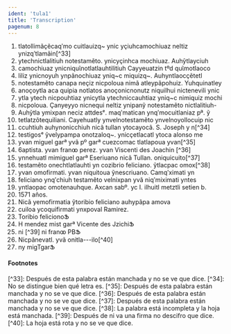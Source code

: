 ```yaml
---
ident: 'tula1'
title: 'Transcription'
pagenum: 8
---
```

1. tlatollimãҫẽcaqʹmo cuitlauizq~ ynic yҫiuhcamochiuaz neltiz ynizqʹtlamãin[^33]
2. ytechnictlalitiuh notestamẽto. ynicyҫinhca mochiuaz. Auhỹtlayciuh
3. camochiuaz ynicniquῖnotlatlauhtilitiuh Cayyeuatzin tºd quῖmotlaoco
4. liliz ynicnoyuh ynpãnochiuaz yniq~c miquizq~. Auhyntlaocҫẽtetl
5. notestamẽto canapa neҫiz nicpoloua nimã atleypãpohuiz. Yuhquinatley
6. anoҫoytla aca quipia notlatos anoҫonicnonutz niquilhui nictenevili ynic
7. ytla ytech nicpouhtiaz ynicytla ytechniccauhtiaz yniq~c nimiquiz mochi
8. nicpoloua. Ҫanyeyyo nicnequi neltiz ynipanỹ notestamẽto nictlalitiuh-
9. Auhỹtla ymixpan neciz attdesᵉ. maqʹmatican ynqʹmocuitlaniaz pª. ỹ
10. tetlatzõtequiliani. Cayehuatly ynvelnotestamẽto ynvelnoyollocuip nic
11. ccuhtiuh auhynonicchiuh nicã tullan ytocayocã. S. Joseph y n[^34]
12. testigosᵉ ỹvelypampa onotzaloq~. ynicҫetlacatl ytoca alonso me
13. yvan miguel garª yvã pº garª cuezcomac tlatlapoua yvan[^35]
14. 6aptista. yvan franꝏ perez. yvan Viscenti des Joachin [^36]
15. ynnehuatl mimiguel garª Eseriuano nicã Tullan. oniquicuito[^37]
16. testamẽto onechtlatlauhti yn cozibrio feliciano. ỹtlacpac omox[^38]
17. yvan omofirmati. yvan niquitoua ỹnescriuano. Camqʹximati yn
18. feliciano ynqʹchiuh testamẽto velnixpan yvã niqʹmiximati yntes
19. yntlaopac omotenauhque. Axcan sabº. yc I. ilhuitl metztli setien b.
20. 1571 años.
21. Nicã yemofirmatia ỹtoribio feliciano auhypãpa amova
22. cuiloa ycoquifirmati ynxpoval Ramirez.
23. Toribio felicionoՖ
24. H mendez         mist          garª   Vicente des JzichiՖ
25. ni [^39]    ni franꝏ             PBՖ
26. Nicpãnevatl. yvã onitla---ilo[^40]
27. ny migTgarՖ


<h4>Footnotes</h4>
[^33]: Después de esta palabra están manchada y no se ve que dice.
[^34]: No se distingue bien qué letra es.
[^35]: Después de esta palabra están manchada y no se ve que dice.
[^36]: Después de esta palabra están manchada y no se ve que dice.
[^37]: Después de esta palabra están manchada y no se ve que dice.
[^38]: La palabra está incompleta y la hoja está manchada.
[^39]: Después de ni va una firma no descifro que dice.
[^40]: La hoja está rota y no se ve que dice.

